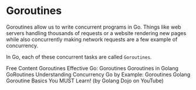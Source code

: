 # Goroutines  

Goroutines allow us to write concurrent programs in Go. Things like web servers handling thousands of requests or a website rendering new pages while also concurrently making network requests are a few example of concurrency.  

In Go, each of these concurrent tasks are called `Goroutines`.  

<ResourceGroupTitle>Free Content</ResourceGroupTitle>
<BadgeLink colorScheme='blue' badgeText='Official Website' href='https://go.dev/tour/concurrency/1'>Goroutines</BadgeLink>
<BadgeLink badgeText='Read' herf='https://go.dev/doc/effective_go#goroutines'>Effective Go: Goroutines</BadgeLink>
<BadgeLink badgeText='Read' href='https://www.geeksforgeeks.org/goroutines-concurrency-in-golang'>Goroutines in Golang</BadgeLink>
<BadgeLink badgeText='Watch' href='https://www.youtube.com/watch?v=LvgVSSpwND8'>GoRoutines</BadgeLink>
<BadgeLink badgeText='Watch' href='https://www.youtube.com/watch?v=V-0ifUKCkBI'>Understanding Concurrency</BadgeLink>
<BadgeLink badgeText='Read' href='https://gobyexample.com/goroutines'>Go by Example: Goroutines</BadgeLink>
<BadgeLink badgeText='Watch' href='https://youtu.be/oHIbeTmmTaA'>Golang Goroutine Basics You MUST Learn! (by Golang Dojo on YouTube)</BadgeLink>